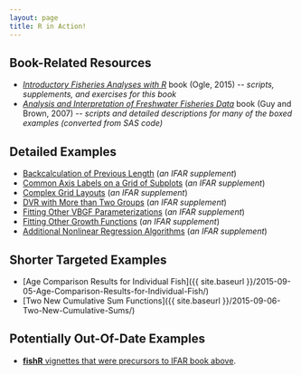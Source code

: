 ```yaml
---
layout: page
title: R in Action!
---
```


## Book-Related Resources
* [*Introductory Fisheries Analyses with R*](http://derekogle.com/IFAR/) book (Ogle, 2015) -- *scripts, supplements, and exercises for this book*
* [*Analysis and Interpretation of Freshwater Fisheries Data*](http://derekogle.com/aiffd2007/) book (Guy and Brown, 2007) -- *scripts and detailed descriptions for many of the boxed examples (converted from SAS code)*

## Detailed Examples
* [Backcalculation of Previous Length](http://derekogle.com/IFAR/supplements/backcalculation/) (*an IFAR supplement*)
* [Common Axis Labels on a Grid of Subplots](http://derekogle.com/IFAR/supplements/plotting/CommonAxisLabels.html) (*an IFAR supplement*)
* [Complex Grid Layouts](http://derekogle.com/IFAR/supplements/plotting/ComplexLayouts.html) (*an IFAR supplement*)
* [DVR with More than Two Groups](http://derekogle.com/IFAR/supplements/weightlength/index.html) (*an IFAR supplement*)
* [Fitting Other VBGF Parameterizations](http://derekogle.com/IFAR/supplements/growth/OtherVBGFParams.html) (*an IFAR supplement*)
* [Fitting Other Growth Functions](http://derekogle.com/IFAR/supplements/growth/OtherGrowthFuns.html) (*an IFAR supplement*)
* [Additional Nonlinear Regression Algorithms](http://derekogle.com/IFAR/supplements/growth/OtherNLAlgorithms.html) (*an IFAR supplement*)

## Shorter Targeted Examples
* [Age Comparison Results for Individual Fish]({{ site.baseurl }}/2015-09-05-Age-Comparison-Results-for-Individual-Fish/)
* [Two New Cumulative Sum Functions]({{ site.baseurl }}/2015-09-06-Two-New-Cumulative-Sums/)

## Potentially Out-Of-Date Examples
* [**fishR** vignettes that were precursors to IFAR book above](oldFishRVignettes.html).
